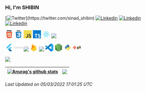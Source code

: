 ### Hi, I'm SHIBIN 



[![Twitter](https://img.shields.io/badge/-Twitter-22272E?style=flat-square&logo=twitter&logoColor=ADBAC7&bg_color=AARRGGBB&link=https://twitter.com/karthiksunil_)](https://twitter.com/sinad_shibin)
[![Linkedin](https://img.shields.io/badge/-LinkedIn-22272E?style=flat-square&logo=Linkedin&logoColor=ADBAC7&bg_color=AARRGGBB&link=https://www.linkedin.com/in/karthiksunilk/)](https://www.linkedin.com/in/sinadin-shibin/)
[![Linkedin](https://img.shields.io/badge/-Instagram-22272E?style=flat-square&logo=Instagram&logoColor=ADBAC7&bg_color=AARRGGBB&link=https://www.instagram.com/karthik.sunil/?hl=en)](https://www.instagram.com/sinad_shibin/?hl=en)
[![Linkedin](https://img.shields.io/badge/-Gmail-22272E?style=flat-square&logo=Gmail&logoColor=ADBAC7&bg_color=AARRGGBB&link=karthiksunil.me@gmail.com)](mailto:sinadinshibin2@gmail.com)


<code><img height="26" src="https://raw.githubusercontent.com/github/explore/80688e429a7d4ef2fca1e82350fe8e3517d3494d/topics/html/html.png"></code>
<code><img height="26" src="https://raw.githubusercontent.com/github/explore/80688e429a7d4ef2fca1e82350fe8e3517d3494d/topics/css/css.png"></code>
<code><img height="26" src="https://raw.githubusercontent.com/github/explore/80688e429a7d4ef2fca1e82350fe8e3517d3494d/topics/javascript/javascript.png"></code>
<code><img height="26" src="https://raw.githubusercontent.com/github/explore/80688e429a7d4ef2fca1e82350fe8e3517d3494d/topics/typescript/typescript.png"></code>
<code><img height="26" src="https://raw.githubusercontent.com/github/explore/80688e429a7d4ef2fca1e82350fe8e3517d3494d/topics/react/react.png"></code>
<code><img height="26" src="https://nextjs.org/static/favicon/favicon-32x32.png"></code>
<!-- <code><img height="26" src="https://www.gatsbyjs.com/favicon-32x32.png?v=3ad5294f3fa6c06e2d07ab07c76df2cf"></code> -->
<code><img height="26" src="https://raw.githubusercontent.com/github/explore/80688e429a7d4ef2fca1e82350fe8e3517d3494d/topics/flutter/flutter.png"></code>
<code><img height="26" src="https://raw.githubusercontent.com/github/explore/80688e429a7d4ef2fca1e82350fe8e3517d3494d/topics/express/express.png"></code>
<code><img height="26" src="https://d33wubrfki0l68.cloudfront.net/e937e774cbbe23635999615ad5d7732decad182a/26072/logo-small.ede75a6b.svg"></code>
<code><img height="26" src="https://raw.githubusercontent.com/github/explore/80688e429a7d4ef2fca1e82350fe8e3517d3494d/topics/firebase/firebase.png"></code>
<code><img height="26" src="https://www.prisma.io/images/favicon-32x32.png"></code>
<code><img height="26" src="https://raw.githubusercontent.com/github/explore/80688e429a7d4ef2fca1e82350fe8e3517d3494d/topics/visual-studio-code/visual-studio-code.png"></code>
<code><img height="26" src="https://raw.githubusercontent.com/github/explore/80688e429a7d4ef2fca1e82350fe8e3517d3494d/topics/nodejs/nodejs.png"></code>
<code><img height="26" src="https://raw.githubusercontent.com/github/explore/80688e429a7d4ef2fca1e82350fe8e3517d3494d/topics/python/python.png"></code>
<code><img height="26" src="https://raw.githubusercontent.com/github/explore/80688e429a7d4ef2fca1e82350fe8e3517d3494d/topics/git/git.png"></code>


<!-- ```text
⌚︎ Time Zone: Asia/Kolkata

💬 Programming Languages: 

DART                     2 hrs 21 mins       ██████████████░░░░░░░░░░░   58.71% 
Java                     50 mins             █████░░░░░░░░░░░░░░░░░░░░   21.2% 
C                        27 mins             ███░░░░░░░░░░░░░░░░░░░░░░   11.56% 
C++                      14 mins             █░░░░░░░░░░░░░░░░░░░░░░░░   5.99% 
Python                   4 mins              ░░░░░░░░░░░░░░░░░░░░░░░░░   1.75%

``` -->


<a href="https://github.com/ashutosh00710/github-readme-activity-graph"><img alt=" " src="https://denvercoder1-activity-graph.herokuapp.com/graph/?username=sinad-shibin&bg_color=AARRGGBB&color=ADBAC7&line=8D8D8D&point=ADBAC7&hide_border=true&line_width=3" /></a>
<!-- 

![Anurag's GitHub stats](https://github-readme-stats.vercel.app/api?username=sinad-shibin&show_icons=true&title_color=ADBAC7&bg_color=00000000&hide=bg-color&text_color=ADBAC7&icon_color=ADBAC7&hide_border=true&hide_title=true&card_width=20)                 [![Top Langs](https://github-readme-stats.vercel.app/api/top-langs/?username=sinad-shibin&layout=compact&title_color=ADBAC7&&bg_color=00000000&hide=bg-color&text_color=ADBAC7&icon_color=ADBAC7&hide_border=true&hide_title=true&card_width=200)](https://github.com/anuraghazra/github-readme-stats&) 
<img align="left" alt="GIF" src="https://github.com/abhisheknaiidu/abhisheknaiidu/raw/master/code.gif?raw=true" width="500" height="320" style="max-width:100%;"> -->






<!-- ![JWT](https://img.shields.io/badge/JWT-black?style=for-the-badge&logo=JSON%20web%20tokens)
![HTML5](https://img.shields.io/badge/html5-%23E34F26.svg?style=for-the-badge&logo=html5&logoColor=white)
![JavaScript](https://img.shields.io/badge/javascript-%23323330.svg?style=for-the-badge&logo=javascript&logoColor=%23F7DF1E)
![Bootstrap](https://img.shields.io/badge/bootstrap-%23563D7C.svg?style=for-the-badge&logo=bootstrap&logoColor=white)
![NodeJS](https://img.shields.io/badge/node.js-6DA55F?style=for-the-badge&logo=node.js&logoColor=white)
![Figma](https://img.shields.io/badge/figma-%23F24E1E.svg?style=for-the-badge&logo=figma&logoColor=white)
<!-- ![CodePen](https://img.shields.io/badge/CodePen-white?style=for-the-badge&logo=codepen&logoColor=black) -->
<!-- ![Visual Studio Code](https://img.shields.io/badge/Visual%20Studio%20Code-0078d7.svg?style=for-the-badge&logo=visual-studio-code&logoColor=white)
![Git](https://img.shields.io/badge/git-%23F05033.svg?style=for-the-badge&logo=git&logoColor=white)
![GitHub](https://img.shields.io/badge/github-%23121011.svg?style=for-the-badge&logo=github&logoColor=white)
![LeetCode](https://img.shields.io/badge/LeetCode-000000?style=for-the-badge&logo=LeetCode&logoColor=#d16c06)
![Stack Overflow](https://img.shields.io/badge/-Stackoverflow-FE7A16?style=for-the-badge&logo=stack-overflow&logoColor=white)
![Dev.io](https://img.shields.io/badge/dev.to-0A0A0A?style=for-the-badge&logo=devdotto&logoColor=white)
![Postman](https://img.shields.io/badge/Postman-FF6C37?style=for-the-badge&logo=Postman&logoColor=white)
![HackerRank](https://img.shields.io/badge/-Hackerrank-2EC866?style=for-the-badge&logo=HackerRank&logoColor=white)
![Firebase](https://img.shields.io/badge/firebase-%23039BE5.svg?style=for-the-badge&logo=firebase)
![Heroku](https://img.shields.io/badge/heroku-%23430098.svg?style=for-the-badge&logo=heroku&logoColor=white)
![MongoDB](https://img.shields.io/badge/MongoDB-%234ea94b.svg?style=for-the-badge&logo=mongodb&logoColor=white) -->

| <a href="https://github.com/anuraghazra/github-readme-stats"><img align="center" src="https://github-readme-stats.vercel.app/api?username=sinad-shibin&show_icons=true&include_all_commits=true&theme=yeblu&hide_border=true" alt="Anurag's github stats" /></a> | <a href="https://github.com/anuraghazra/github-readme-stats"><img align="center" src="https://github-readme-stats.vercel.app/api/top-langs/?username=sinad-shibin&layout=compact&theme=yeblu&hide_border=true" /></a> |
| ------------- | ------------- |


 ###### Last Updated on   05/03/2022 17:01:25 UTC
<!--END_SECTION:waka-->


